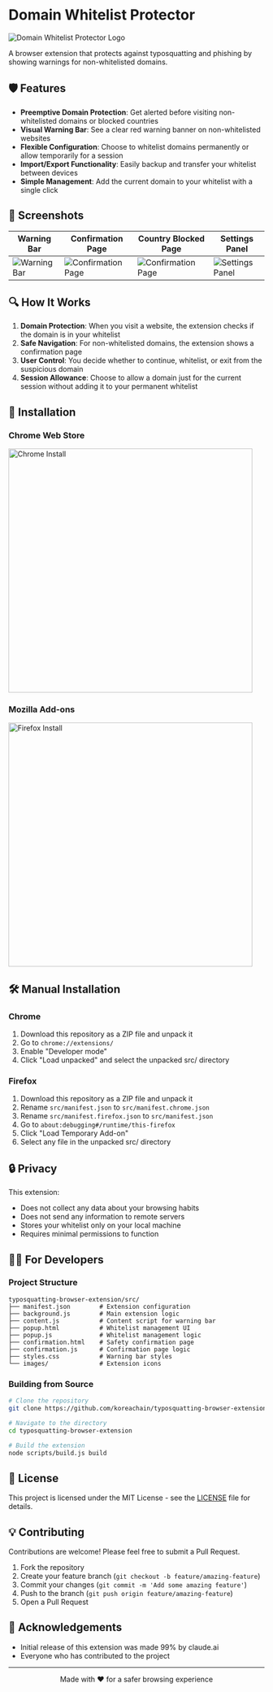 # Domain Whitelist Protector

![Domain Whitelist Protector Logo](src/images/icon128.png)

A browser extension that protects against typosquatting and phishing by showing warnings for non-whitelisted domains.

## 🛡️ Features

- **Preemptive Domain Protection**: Get alerted before visiting non-whitelisted domains or blocked countries
- **Visual Warning Bar**: See a clear red warning banner on non-whitelisted websites
- **Flexible Configuration**: Choose to whitelist domains permanently or allow temporarily for a session
- **Import/Export Functionality**: Easily backup and transfer your whitelist between devices
- **Simple Management**: Add the current domain to your whitelist with a single click

## 📸 Screenshots

| Warning Bar                            | Confirmation Page                             | Country Blocked Page                     | Settings Panel                                |
| -------------------------------------- | --------------------------------------------- | ---------------------------------------- | --------------------------------------------- |
| ![Warning Bar](assets/warning-bar.png) | ![Confirmation Page](assets/confirmation.png) | ![Confirmation Page](assets/blocked.png) | ![Settings Panel](assets/settings-pannel.png) |

## 🔍 How It Works

1. **Domain Protection**: When you visit a website, the extension checks if the domain is in your whitelist
2. **Safe Navigation**: For non-whitelisted domains, the extension shows a confirmation page
3. **User Control**: You decide whether to continue, whitelist, or exit from the suspicious domain
4. **Session Allowance**: Choose to allow a domain just for the current session without adding it to your permanent whitelist

## 🚀 Installation

### Chrome Web Store

<a href="https://github.com/koreachain/typosquatting-browser-extension/releases">
  <img src="assets/download-chrome.svg" alt="Chrome Install" width="480"/>
</a>

### Mozilla Add-ons

<a href="https://github.com/koreachain/typosquatting-browser-extension/releases">
  <img src="assets/download-firefox.svg" alt="Firefox Install" width="480"/>
</a>

## 🛠️ Manual Installation

### Chrome

1. Download this repository as a ZIP file and unpack it
2. Go to `chrome://extensions/`
3. Enable "Developer mode"
4. Click "Load unpacked" and select the unpacked src/ directory

### Firefox

1. Download this repository as a ZIP file and unpack it
2. Rename `src/manifest.json` to `src/manifest.chrome.json`
3. Rename `src/manifest.firefox.json` to `src/manifest.json`
4. Go to `about:debugging#/runtime/this-firefox`
5. Click "Load Temporary Add-on"
6. Select any file in the unpacked src/ directory

## 🔒 Privacy

This extension:

- Does not collect any data about your browsing habits
- Does not send any information to remote servers
- Stores your whitelist only on your local machine
- Requires minimal permissions to function

## 👨‍💻 For Developers

### Project Structure

```
typosquatting-browser-extension/src/
├── manifest.json        # Extension configuration
├── background.js        # Main extension logic
├── content.js           # Content script for warning bar
├── popup.html           # Whitelist management UI
├── popup.js             # Whitelist management logic
├── confirmation.html    # Safety confirmation page
├── confirmation.js      # Confirmation page logic
├── styles.css           # Warning bar styles
└── images/              # Extension icons
```

### Building from Source

```bash
# Clone the repository
git clone https://github.com/koreachain/typosquatting-browser-extension.git

# Navigate to the directory
cd typosquatting-browser-extension

# Build the extension
node scripts/build.js build
```

## 📝 License

This project is licensed under the MIT License - see the [LICENSE](LICENSE) file for details.

## 💡 Contributing

Contributions are welcome! Please feel free to submit a Pull Request.

1. Fork the repository
2. Create your feature branch (`git checkout -b feature/amazing-feature`)
3. Commit your changes (`git commit -m 'Add some amazing feature'`)
4. Push to the branch (`git push origin feature/amazing-feature`)
5. Open a Pull Request

## 🙏 Acknowledgements

- Initial release of this extension was made 99% by claude.ai
- Everyone who has contributed to the project

---

<p align="center">
  Made with ❤️ for a safer browsing experience
</p>
